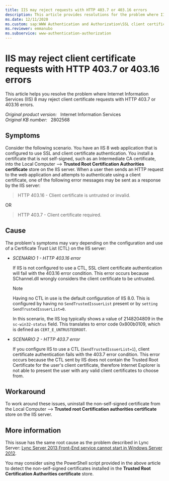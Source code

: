 ```yaml
---
title: IIS may reject requests with HTTP 403.7 or 403.16 errors
description: This article provides resolutions for the problem where IIS 8 may reject client certificate requests with HTTP 403.7 or 403.16 errors.
ms.date: 12/11/2020
ms.custom: sap:WWW Authentication and Authorization\SSL client certificates and certificate mapping
ms.reviewer: emmanubo
ms.subservice: www-authentication-authorization
---
```

# IIS may reject client certificate requests with HTTP 403.7 or 403.16 errors

This article helps you resolve the problem where Internet Information Services (IIS) 8 may reject client certificate requests with HTTP 403.7 or 403.16 errors.

_Original product version:_ &nbsp; Internet Information Services  
_Original KB number:_ &nbsp; 2802568

## Symptoms

Consider the following scenario. You have an IIS 8 web application that is configured to use SSL and client certificate authentication. You install a certificate that is not self-signed, such as an Intermediate CA certificate, into the Local Computer --> **Trusted Root Certification Authorities certificate** store on the IIS server. When a user then sends an HTTP request to the web application and attempts to authenticate using a client certificate, one of the following error messages may be sent as a response by the IIS server:

> HTTP 403.16 - Client certificate is untrusted or invalid.

OR

> HTTP 403.7 - Client certificate required.

## Cause

The problem's symptoms may vary depending on the configuration and use of a Certificate Trust List (CTL) on the IIS server:

- *SCENARIO 1 - HTTP 403.16 error*

    If IIS is not configured to use a CTL, SSL client certificate authentication will fail with the 403.16 error condition. This error occurs because SChannel.dll wrongly considers the client certificate to be untrusted.

    > [!NOTE]
    > Having no CTL in use is the default configuration of IIS 8.0. This is configured by having no `SendTrustedIssuerList` present or by `setting SendTrustedIssuerList=0`.

    In this scenario, the IIS log typically shows a value of 2148204809 in the `sc-win32-status` field. This translates to error code 0x800b0109, which is defined as `CERT_E_UNTRUSTEDROOT`.

- *SCENARIO 2 - HTTP 403.7 error*  

    If you configure IIS to use a CTL (`SendTrustedIssuerList=1`), client certificate authentication fails with the 403.7 error condition. This error occurs because the CTL sent by IIS does not contain the Trusted Root Certificate for the user's client certificate, therefore Internet Explorer is not able to present the user with any valid client certificates to choose from.

## Workaround

To work around these issues, uninstall the non-self-signed certificate from the Local Computer --> **Trusted root Certification authorities certificate** store on the IIS server.

## More information

This issue has the same root cause as the problem described in Lync Server: [Lync Server 2013 Front-End service cannot start in Windows Server 2012](https://support.microsoft.com/help/2795828).

You may consider using the PowerShell script provided in the above article to detect the non-self-signed certificates installed in the **Trusted Root Certification Authorities certificate** store.
